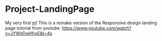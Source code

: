 # Project-LandingPage
My very first pj!
This is a remake version of the Responsive design landing page tutorial from youtube.
https://www.youtube.com/watch?v=JYWitDwHhxE&t=4s